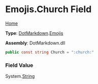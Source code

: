 # Emojis\.Church Field

[Home](../../../README.md)

**Type**: [DotMarkdown](../../README.md)\.[Emojis](../README.md)

**Assembly**: DotMarkdown\.dll

```csharp
public const string Church = ":church:"
```

### Field Value

System\.[String](https://docs.microsoft.com/en-us/dotnet/api/system.string)